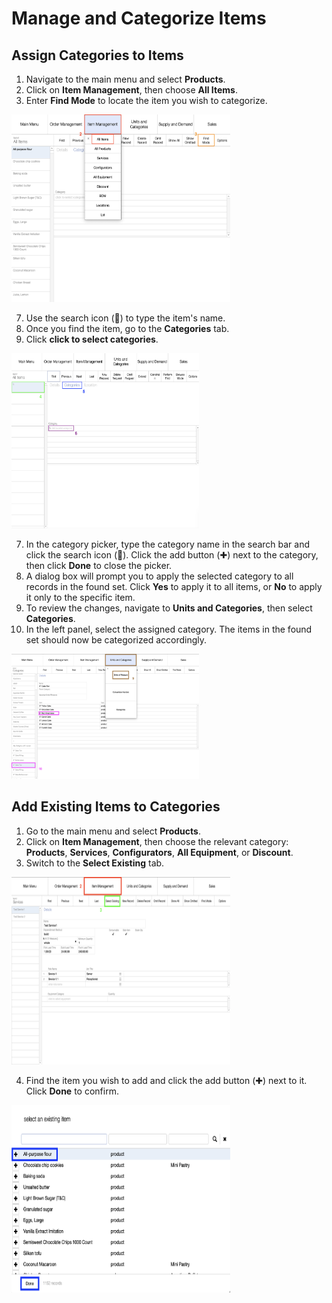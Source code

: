 # Manage and Categorize Items
## Assign Categories to Items

1. Navigate to the main menu and select **Products**.
2. Click on **Item Management**, then choose **All Items**.
3. Enter **Find Mode** to locate the item you wish to categorize. 

<img src="https://github.com/Fx-Professional-Services/HorizonDocs/blob/staging/Horizon%20User%20Guide/00%20Assets/40_assign_categories_to_items_2_3.png" width="350" height="300">

7. Use the search icon (🔎) to type the item's name.
8. Once you find the item, go to the **Categories** tab.
9. Click **click to select categories**.

<img src="https://github.com/Fx-Professional-Services/HorizonDocs/blob/staging/Horizon%20User%20Guide/00%20Assets/41_assign_categories_to_items_4_5_6.png" width="300" height="280">

7. In the category picker, type the category name in the search bar and click the search icon (🔎). Click the add button (✚) next to the category, then click **Done** to close the picker.
8. A dialog box will prompt you to apply the selected category to all records in the found set. Click **Yes** to apply it to all items, or **No** to apply it only to the specific item.
9. To review the changes, navigate to **Units and Categories**, then select **Categories**.
10. In the left panel, select the assigned category. The items in the found set should now be categorized accordingly.

<img src="https://github.com/Fx-Professional-Services/HorizonDocs/blob/staging/Horizon%20User%20Guide/00%20Assets/42_assign_categories_to_items_9_10.png" width="300" height="200">

## Add Existing Items to Categories

1. Go to the main menu and select **Products**.
2. Click on **Item Management**, then choose the relevant category: **Products**, **Services**, **Configurators**, **All Equipment**, or **Discount**.
3. Switch to the **Select Existing** tab.

<img src="https://github.com/Fx-Professional-Services/HorizonDocs/blob/staging/Horizon%20User%20Guide/00%20Assets/43_add_existing_items_2_3.png" width="350" height="300">

4. Find the item you wish to add and click the add button (✚) next to it. Click **Done** to confirm.

<img src="https://github.com/Fx-Professional-Services/HorizonDocs/blob/staging/Horizon%20User%20Guide/00%20Assets/44_add_existing_items_4.png" width="350" height="300">